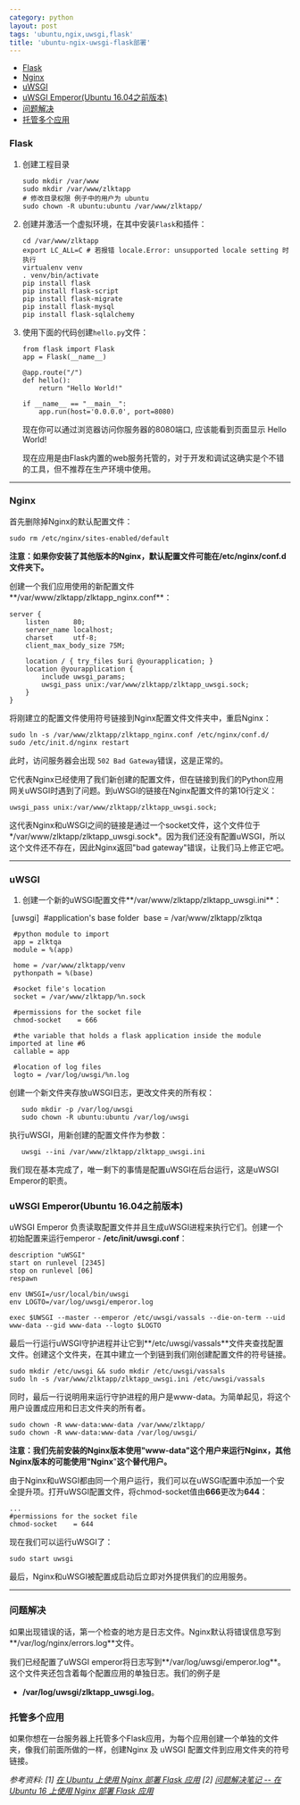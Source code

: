 ```yaml
---
category: python
layout: post
tags: 'ubuntu,ngix,uwsgi,flask'
title: 'ubuntu-ngix-uwsgi-flask部署'
---
```


-   [Flask](#flask)
-   [Nginx](#nginx)
-   [uWSGI](#uwsgi)
-   [uWSGI Emperor(Ubuntu
    16.04之前版本)](#uwsgi-emperorubuntu-16.04之前版本)
-   [问题解决](#问题解决)
-   [托管多个应用](#托管多个应用)


### Flask

1.  创建工程目录

    ``` {.shell}
    sudo mkdir /var/www
    sudo mkdir /var/www/zlktapp
    # 修改目录权限 例子中的用户为 ubuntu
    sudo chown -R ubuntu:ubuntu /var/www/zlktapp/
    ```

2.  创建并激活一个虚拟环境，在其中安装`Flask`和插件：

        cd /var/www/zlktapp
        export LC_ALL=C # 若报错 locale.Error: unsupported locale setting 时执行
        virtualenv venv 
        . venv/bin/activate
        pip install flask
        pip install flask-script
        pip install flask-migrate
        pip install flask-mysql
        pip install flask-sqlalchemy

3.  使用下面的代码创建`hello.py`文件：

    ``` {.python}
    from flask import Flask
    app = Flask(__name__)

    @app.route("/")
    def hello():
        return "Hello World!"

    if __name__ == "__main__":
        app.run(host='0.0.0.0', port=8080)
    ```

    现在你可以通过浏览器访问你服务器的8080端口, 应该能看到页面显示 Hello
    World!

    现在应用是由Flask内置的web服务托管的，对于开发和调试这确实是个不错的工具，但不推荐在生产环境中使用。

------------------------------------------------------------------------

### Nginx

首先删除掉Nginx的默认配置文件：

    sudo rm /etc/nginx/sites-enabled/default

**注意：如果你安装了其他版本的Nginx，默认配置文件可能在/etc/nginx/conf.d文件夹下。**

创建一个我们应用使用的新配置文件**/var/www/zlktapp/zlktapp\_nginx.conf**：

    server {
        listen      80;
        server_name localhost;
        charset     utf-8;
        client_max_body_size 75M;
    
        location / { try_files $uri @yourapplication; }
        location @yourapplication {
            include uwsgi_params;
            uwsgi_pass unix:/var/www/zlktapp/zlktapp_uwsgi.sock;
        }
    }

将刚建立的配置文件使用符号链接到Nginx配置文件文件夹中，重启Nginx：

    sudo ln -s /var/www/zlktapp/zlktapp_nginx.conf /etc/nginx/conf.d/
    sudo /etc/init.d/nginx restart

此时，访问服务器会出现 `502 Bad Gateway`错误，这是正常的。

它代表Nginx已经使用了我们新创建的配置文件，但在链接到我们的Python应用网关uWSGI时遇到了问题。到uWSGI的链接在Nginx配置文件的第10行定义：

    uwsgi_pass unix:/var/www/zlktapp/zlktapp_uwsgi.sock;

这代表Nginx和uWSGI之间的链接是通过一个socket文件，这个文件位于*/var/www/zlktapp/zlktapp\_uwsgi.sock*。因为我们还没有配置uWSGI，所以这个文件还不存在，因此Nginx返回"bad
gateway"错误，让我们马上修正它吧。

------------------------------------------------------------------------

### uWSGI

1.  创建一个新的uWSGI配置文件**/var/www/zlktapp/zlktapp\_uwsgi.ini**：

<!-- -->
​     [uwsgi]
​     #application's base folder
​     base = /var/www/zlktapp/zlktqa

     #python module to import
     app = zlktqa
     module = %(app)
     
     home = /var/www/zlktapp/venv
     pythonpath = %(base)
     
     #socket file's location
     socket = /var/www/zlktapp/%n.sock
     
     #permissions for the socket file
     chmod-socket    = 666
     
     #the variable that holds a flask application inside the module imported at line #6
     callable = app
     
     #location of log files
     logto = /var/log/uwsgi/%n.log

创建一个新文件夹存放uWSGI日志，更改文件夹的所有权：

       sudo mkdir -p /var/log/uwsgi
       sudo chown -R ubuntu:ubuntu /var/log/uwsgi

执行uWSGI，用新创建的配置文件作为参数：

       uwsgi --ini /var/www/zlktapp/zlktapp_uwsgi.ini

我们现在基本完成了，唯一剩下的事情是配置uWSGI在后台运行，这是uWSGI
Emperor的职责。

### uWSGI Emperor(Ubuntu 16.04之前版本)

uWSGI Emperor
负责读取配置文件并且生成uWSGI进程来执行它们。创建一个初始配置来运行emperor - **/etc/init/uwsgi.conf**：

``` {.shell}
description "uWSGI"
start on runlevel [2345]
stop on runlevel [06]
respawn

env UWSGI=/usr/local/bin/uwsgi
env LOGTO=/var/log/uwsgi/emperor.log

exec $UWSGI --master --emperor /etc/uwsgi/vassals --die-on-term --uid www-data --gid www-data --logto $LOGTO
```

最后一行运行uWSGI守护进程并让它到**/etc/uwsgi/vassals**文件夹查找配置文件。创建这个文件夹，在其中建立一个到链到我们刚创建配置文件的符号链接。

``` {.shell}
sudo mkdir /etc/uwsgi && sudo mkdir /etc/uwsgi/vassals
sudo ln -s /var/www/zlktapp/zlktapp_uwsgi.ini /etc/uwsgi/vassals
```

同时，最后一行说明用来运行守护进程的用户是www-data。为简单起见，将这个用户设置成应用和日志文件夹的所有者。

``` {.bash}
sudo chown -R www-data:www-data /var/www/zlktapp/
sudo chown -R www-data:www-data /var/log/uwsgi/
```

**注意：我们先前安装的Nginx版本使用"www-data"这个用户来运行Nginx，其他Nginx版本的可能使用\"Nginx**\"**这个替代用户。**

由于Nginx和uWSGI都由同一个用户运行，我们可以在uWSGI配置中添加一个安全提升项。打开uWSGI配置文件，将chmod-socket值由**666**更改为**644**：

``` {.shell}
...
#permissions for the socket file
chmod-socket    = 644
```

现在我们可以运行uWSGI了：

``` {.shell}
sudo start uwsgi
```

最后，Nginx和uWSGI被配置成启动后立即对外提供我们的应用服务。

------------------------------------------------------------------------

### 问题解决

如果出现错误的话，第一个检查的地方是日志文件。Nginx默认将错误信息写到**/var/log/nginx/errors.log**文件。

我们已经配置了uWSGI
emperor将日志写到**/var/log/uwsgi/emperor.log**。这个文件夹还包含着每个配置应用的单独日志。我们的例子是
- **/var/log/uwsgi/zlktapp\_uwsgi.log**。

### 托管多个应用

如果你想在一台服务器上托管多个Flask应用，为每个应用创建一个单独的文件夹，像我们前面所做的一样，创建Nginx
及 uWSGI 配置文件到应用文件夹的符号链接。

*参考资料*: *\[1\]* *[在 Ubuntu 上使用 Nginx 部署 Flask
应用](https://www.oschina.net/translate/serving-flask-with-nginx-on-ubuntu)*
*\[2\]* *[问题解决笔记 -- 在 Ubuntu 16 上使用 Nginx 部署 Flask
应用](https://blog.csdn.net/qq_17121501/article/details/70833659)*
